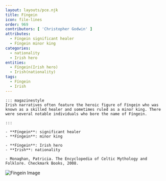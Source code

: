 ```yaml
---
layout: layouts/pce.njk
title: Fíngein
icon: file-lines
order: 969
contributors: [ 'Christopher Godwin' ]
attributes:
  - Fíngein significant healer
  - Fíngein minor king
categories:
  - nationality
  - Irish hero
entities:
  - Fíngein(Irish hero)
  - Irish(nationality)
tags:
  - Fíngein
  - Irish
---
```

``` tab [group1:Info]
::: magazinestyle
Irish narratives often feature the heroic figure of Fíngein who was known as a skilled healer and sometimes ruled as a minor king. There were several notable individuals who bore the name of Fíngein.

:::
```
``` tab [group1:Attributes]
- **Fíngein**: significant healer
- **Fíngein**: minor king
```
``` tab [group1:Entities]
- **Fíngein**: Irish hero
- **Irish**: nationality
```
``` tab [group1:Sources]
- Monaghan, Patricia. The Encyclopedia of Celtic Mythology and Folklore. Checkmark Books, 2008.
```
![Fíngein Image]([None])
